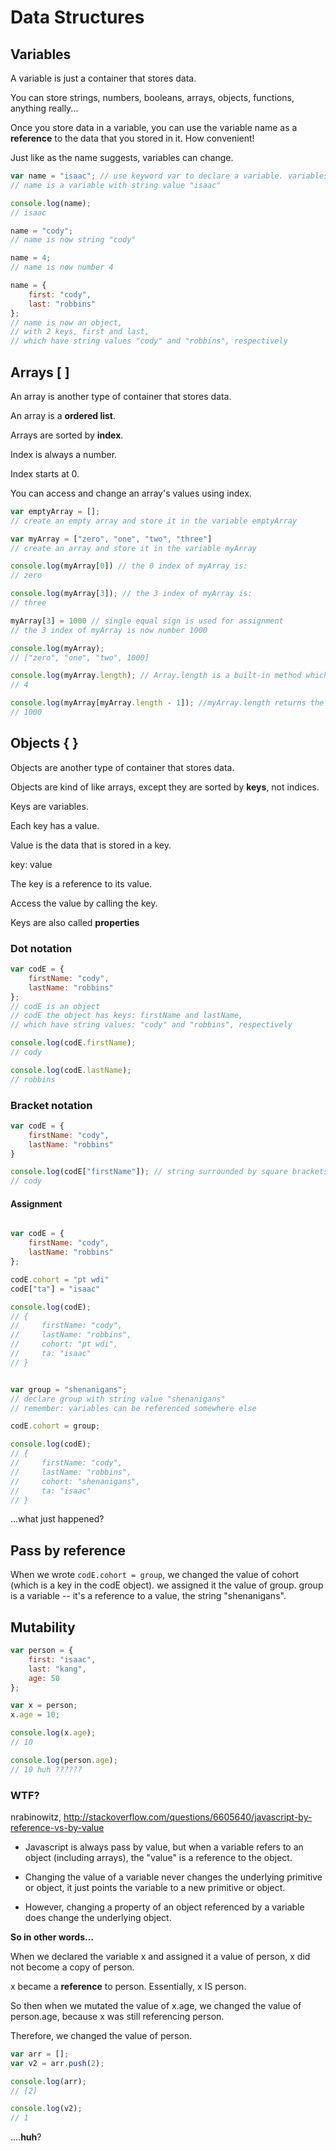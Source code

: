 # Data Structures

## Variables

A variable is just a container that stores data.

You can store strings, numbers, booleans, arrays, objects, functions, anything really...

Once you store data in a variable, you can use the variable name as a **reference** to the data that you stored in it. How convenient!

Just like as the name suggests, variables can change.

```js
var name = "isaac"; // use keyword var to declare a variable. variables don't exist unless you declare them.
// name is a variable with string value "isaac"

console.log(name);
// isaac

name = "cody";
// name is now string "cody"

name = 4;
// name is now number 4

name = {
    first: "cody",
    last: "robbins"
};
// name is now an object,
// with 2 keys, first and last,
// which have string values "cody" and "robbins", respectively
```

## Arrays [ ]

An array is another type of container that stores data.

An array is a **ordered list**.

Arrays are sorted by **index**.

Index is always a number.

Index starts at 0.

You can access and change an array's values using index.

```js
var emptyArray = [];
// create an empty array and store it in the variable emptyArray

var myArray = ["zero", "one", "two", "three"]
// create an array and store it in the variable myArray

console.log(myArray[0]) // the 0 index of myArray is:
// zero

console.log(myArray[3]); // the 3 index of myArray is:
// three

myArray[3] = 1000 // single equal sign is used for assignment
// the 3 index of myArray is now number 1000

console.log(myArray);
// ["zero", "one", "two", 1000]

console.log(myArray.length); // Array.length is a built-in method which returns the greatest index in the array + 1
// 4

console.log(myArray[myArray.length - 1]); //myArray.length returns the value 4, so this essentially means: console.log(myArray[3])
// 1000
```

## Objects { }

Objects are another type of container that stores data.

Objects are kind of like arrays, except they are sorted by **keys**, not indices.

Keys are variables.

Each key has a value.

Value is the data that is stored in a key.

key: value

The key is a reference to its value.

Access the value by calling the key.

Keys are also called **properties**

### Dot notation

```js
var codE = {
    firstName: "cody",
    lastName: "robbins"
};
// codE is an object
// codE the object has keys: firstName and lastName,
// which have string values: "cody" and "robbins", respectively

console.log(codE.firstName);
// cody

console.log(codE.lastName);
// robbins
```

### Bracket notation
```js
var codE = {
    firstName: "cody",
    lastName: "robbins"
}

console.log(codE["firstName"]); // string surrounded by square brackets
// cody
```

#### Assignment
```js

var codE = {
    firstName: "cody",
    lastName: "robbins"
};

codE.cohort = "pt wdi"
codE["ta"] = "isaac"

console.log(codE);
// {
//     firstName: "cody",
//     lastName: "robbins",
//     cohort: "pt wdi",
//     ta: "isaac"
// }


var group = "shenanigans";
// declare group with string value "shenanigans"
// remember: variables can be referenced somewhere else

codE.cohort = group;

console.log(codE);
// {
//     firstName: "cody",
//     lastName: "robbins",
//     cohort: "shenanigans",
//     ta: "isaac"
// }
```
...what just happened?

## Pass by reference

When we wrote `codE.cohort = group`, we changed the value of cohort (which is a key in the codE object). we assigned it the value of group. group is a variable -- it's a reference to a value, the string "shenanigans".

## Mutability
```js
var person = {
    first: "isaac",
    last: "kang",
    age: 50
};

var x = person;
x.age = 10;

console.log(x.age);
// 10

console.log(person.age);
// 10 huh ??????
```

### WTF?

nrabinowitz, http://stackoverflow.com/questions/6605640/javascript-by-reference-vs-by-value

- Javascript is always pass by value, but when a variable refers to an object (including arrays), the "value" is a reference to the object.

- Changing the value of a variable never changes the underlying primitive or object, it just points the variable to a new primitive or object.

- However, changing a property of an object referenced by a variable does change the underlying object.


**So in other words...**

When we declared the variable x and assigned it a value of person, x did not become a copy of person.

x became a **reference** to person. Essentially, x IS person.

So then when we mutated the value of x.age, we changed the value of person.age, because x was still referencing person.

Therefore, we changed the value of person.


```js
var arr = [];
var v2 = arr.push(2);

console.log(arr);
// [2]

console.log(v2);
// 1
```

....**huh**?
